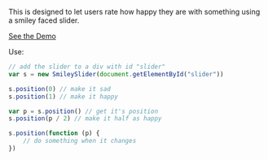 This is designed to let users rate how happy they are with something using a 
smiley faced slider.

[See the Demo](http://lkorth.github.com/smiley-slider/)

Use:

```javascript
// add the slider to a div with id "slider"
var s = new SmileySlider(document.getElementById("slider"))

s.position(0) // make it sad
s.position(1) // make it happy

var p = s.position() // get it's position
s.position(p / 2) // make it half as happy

s.position(function (p) {
	// do something when it changes
})
```